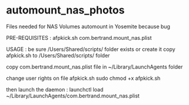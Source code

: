 # automount_nas_photos
Files needed for NAS Volumes automount in Yosemite because bug

PRE-REQUISITES :
  afpkick.sh
  com.bertrand.mount_nas.plist

USAGE :
be sure /Users/Shared/scripts/ folder exists or create it
copy afpkick.sh to /Users/Shared/scripts/ folder


copy com.bertrand.mount_nas.plist file in ~/Library/LaunchAgents folder

change user rights on file afpkick.sh
sudo chmod +x afpkick.sh

then launch the daemon :
launchctl load ~/Library/LaunchAgents/com.bertrand.mount_nas.plist

